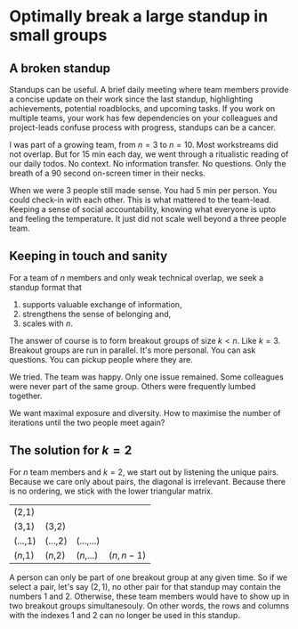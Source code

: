 # Optimally break a large standup in small groups

## A broken standup

Standups can be useful. A brief daily meeting where team members provide a concise update on their work since the last standup, highlighting achievements, potential roadblocks, and upcoming tasks.
If you work on multiple teams, your work has few dependencies on your colleagues and project-leads confuse process with progress, standups can be a cancer. 

I was part of a growing team, from $n = 3$ to $n = 10$. Most workstreams did not overlap. But for 15 min each day, we went through a ritualistic reading of our daily todos. 
No context. No information transfer. No questions. Only the breath of a 90 second on-screen timer in their necks.

When we were 3 people still made sense. You had 5 min per person. You could check-in with each other. This is what mattered to the team-lead. 
Keeping a sense of social accountability, knowing what everyone is upto and feeling the temperature. It just did not scale well beyond a three people team. 

## Keeping in touch and sanity

For a team of $n$ members and only weak technical overlap, we seek a standup format that
1. supports valuable exchange of information,
2. strengthens the sense of belonging and,
3. scales with $n$.

The answer of course is to form breakout groups of size $k < n$. Like $k=3$. Breakout groups are run in parallel. It's more personal. You can ask questions. You can pickup people where they are. 

We tried. The team was happy. Only one issue remained. Some colleagues were never part of the same group. Others were frequently lumbed together. 

We want maximal exposure and diversity. How to maximise the number of iterations until the two people meet again?

## The solution for $k=2$

For $n$ team members and $k=2$, we start out by listening the unique pairs. Because we care only about pairs, the diagonal is irrelevant. Because there is no ordering, we stick with the lower triangular matrix.

|         |         |         |         |
|---------|---------|---------|---------|
| (2,1)   |         |         |         |
| (3,1)   | (3,2)   |         |         |
| (...,1) | (...,2) | (...,...)|         |
| ($n$,1) | ($n$,2) | ($n$,...)| ($n,n-1$)|

A person can only be part of one breakout group at any given time. So if we select a pair, let's say $(2,1)$, no other pair for that standup may contain the numbers $1$ and $2$. Otherwise, these team members would have to show up in two breakout groups simultanesouly. On other words, the rows and columns with the indexes $1$ and $2$ can no longer be used in this standup.


